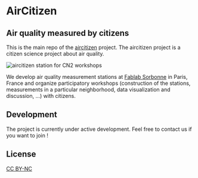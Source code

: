 # AirCitizen

## Air quality measured by citizens

This is the main repo of the [aircitizen](http://www.aircitizen.org) project. The aircitizen project is a citizen science project about air quality.

![aircitizen station for CN2 workshops](./photos/aircitizen-station-CN2.JPG "aircitizen station for CN2 workshops")

We develop air quality measurement stations at [Fablab Sorbonne](http://www.fablabsu.fr) in Paris, France and organize participatory workshops (construction of the stations, measurements in a particular neighborhood, data visualization and discussion, ...) with citizens.

## Development

The project is currently under active development. Feel free to contact us if you want to join !

## License
[CC BY-NC](https://creativecommons.org/licenses/by-nc/2.0/)